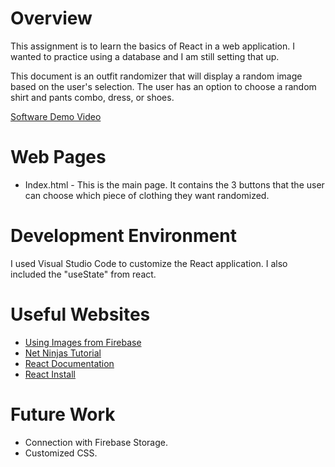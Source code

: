 # Overview

This assignment is to learn the basics of React in a web application. I wanted to practice using a database and I am still setting that up. 

This document is an outfit randomizer that will display a random image based on the user's selection. The user has an option to choose a random shirt and pants combo, dress, or shoes. 

[Software Demo Video](https://youtu.be/O55s8XolkRs)

# Web Pages

* Index.html - This is the main page. It contains the 3 buttons that the user can choose which piece of clothing they want randomized.

# Development Environment

I used Visual Studio Code to customize the React application. I also included the "useState" from react. 

# Useful Websites

* [Using Images from Firebase](https://firebase.google.com/docs/storage/web/download-files#download_data_via_url)
* [Net Ninjas Tutorial](https://www.youtube.com/watch?v=j942wKiXFu8&list=PL4cUxeGkcC9gZD-Tvwfod2gaISzfRiP9d)
* [React Documentation](https://reactjs.org/docs/getting-started.html)
* [React Install](https://learn.microsoft.com/en-us/windows/dev-environment/javascript/react-on-windows)

# Future Work

* Connection with Firebase Storage.
* Customized CSS.
